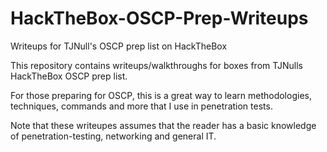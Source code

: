 # HackTheBox-OSCP-Prep-Writeups

Writeups for TJNull's OSCP prep list on HackTheBox

This repository contains writeups/walkthroughs for boxes from TJNulls HackTheBox OSCP prep list.

For those preparing for OSCP, this is a great way to learn methodologies, techniques, commands and more that I use in penetration tests.

Note that these writeupes assumes that the reader has a basic knowledge of penetration-testing, networking and general IT.
